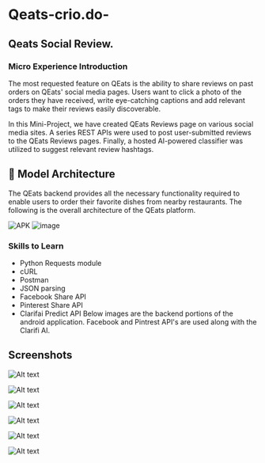 # Qeats-crio.do-
## Qeats Social Review.
### Micro Experience Introduction

The most requested feature on QEats is the ability to share reviews on past orders on QEats' social media pages. Users want to click a photo of the orders they have received, write eye-catching captions and add relevant tags to make their reviews easily discoverable. 

In this Mini-Project, we have created QEats Reviews page on various social media sites. A series REST APIs were used to post user-submitted reviews to the QEats Reviews pages. Finally, a hosted AI-powered classifier was utilized to suggest relevant review hashtags.

## 🎯 Model Architecture

The QEats backend provides all the necessary functionality required to enable users to order their favorite dishes from nearby restaurants. The following is the overall architecture of the QEats platform.

![APK](https://drive.google.com/drive/folders/1p_wtacN-anuFP04-iEokkFmVjeYS5d8Q)
![image](https://github.com/HarshCasper/QEats/blob/master/model_architecture.png)

### Skills to Learn
* Python Requests module
* cURL
* Postman
* JSON parsing
* Facebook Share API
* Pinterest Share API
* Clarifai Predict API
Below images are the backend portions of the android application.
Facebook and Pintrest API's are used along with the Clarifi AI.

## Screenshots

![Alt text](/screenshots/11.jpeg?raw=true "Optional Title")


![Alt text](/screenshots/12.jpeg?raw=true "Optional Title")

![Alt text](/screenshots/13.jpeg?raw=true "Optional Title")

![Alt text](/screenshots/14.jpeg?raw=true "Optional Title")

![Alt text](/screenshots/15.jpeg?raw=true "Optional Title")

![Alt text](/screenshots/16.jpeg?raw=true "Optional Title")
